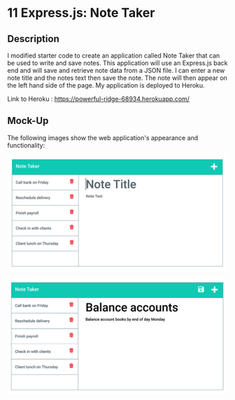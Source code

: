 # 11 Express.js: Note Taker

## Description

I modified starter code to create an application called Note Taker that can be used to write and save notes. This application will use an Express.js back end and will save and retrieve note data from a JSON file. I can enter a new note title and the notes text then save the note. The note will then appear on the left hand side of the page. My application is deployed to Heroku.  
  
Link to Heroku : https://powerful-ridge-68934.herokuapp.com/


## Mock-Up

The following images show the web application's appearance and functionality: 

![Existing notes are listed in the left-hand column with empty fields on the right-hand side for the new note’s title and text.](./Assets/11-express-homework-demo-01.png)

![Note titled “Balance accounts” reads, “Balance account books by end of day Monday,” with other notes listed on the left.](./Assets/11-express-homework-demo-02.png)

